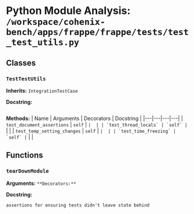# Python Module Analysis: `/workspace/cohenix-bench/apps/frappe/frappe/tests/test_test_utils.py`

## Classes

### `TestTestUtils`
**Inherits:** `IntegrationTestCase`


**Docstring:**
```

```

**Methods:**
| Name | Arguments | Decorators | Docstring |
|---|---|---|---|
| `test_document_assertions` | `self` | `` |  |
| `test_thread_locals` | `self` | `` |  |
| `test_temp_setting_changes` | `self` | `` |  |
| `test_time_freezing` | `self` | `` |  |





## Functions

### `tearDownModule`
**Arguments:** ``
**Decorators:** ``

**Docstring:**
```
assertions for ensuring tests didn't leave state behind
```


